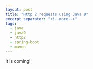 ```yaml
---
layout: post
title: "Http 2 requests using Java 9"
excerpt_separator: "<!--more-->"
tags:
  - java
  - java9
  - http2
  - spring-boot
  - maven
---
```


It is coming!